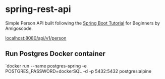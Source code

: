 # spring-rest-api

Simple Person API built following the [Spring Boot Tutorial](https://www.youtube.com/watch?v=vtPkZShrvXQ) for Beginners by 
Amigoscode.

[localhost:8080/api/v1/person](http://localhost:8080/api/v1/person)


## Run Postgres Docker container

`docker run --name postgres-spring -e POSTGRES_PASSWORD=dockerSQL -d -p 5432:5432 postgres:alpine
